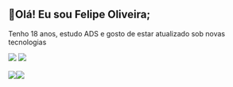 ## 🚀Olá! Eu sou Felipe Oliveira;
Tenho 18 anos, estudo ADS e gosto de estar atualizado sob novas tecnologias
 <div>
  <a href="https://www.linkedin.com/in/ollveira/" target="_blank"><img src="https://img.shields.io/badge/LinkedIn-0077B5?style=for-the-badge&logo=linkedin&logoColor=white" target="_blank"></a>
  <a href=https://www.instagram.com/_fejesuus/" target="_blank"><img src="https://img.shields.io/badge/Instagram-E4405F?style=for-the-badge&logo=instagram&logoColor=white" target="_blank"></a>
 </div> 

  <br>
  
 <div style="display:flex;">
  
  <img width="auto" src="https://github-readme-stats.vercel.app/api?username=felipeollveira&theme=blue-green">
  <img width="auto" src="https://github-readme-stats.vercel.app/api/top-langs/?username=felipeollveira&theme=blue-green">
 </div>

 

